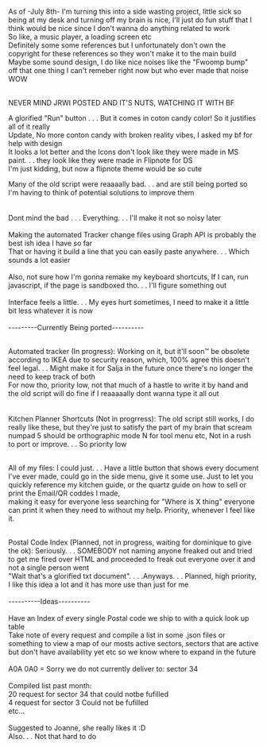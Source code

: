 As of -July 8th- I'm turning this into a side wasting project, little sick so being at my desk and turning off my brain is nice, I'll just do fun stuff that I think would be nice since I don't wanna do anything related to work<br />
So like, a music player, a loading screen etc <br />
Definitely some some references but I unfortunately don't own the copyright for these references so they won't make it to the main build<br />
Maybe some sound design, I do like nice noises like the "Fwoomp bump" off that one thing I can't remeber right now but who ever made that noise WOW <br />


<br /> NEVER MIND JRWI POSTED AND IT'S NUTS, WATCHING IT WITH BF <br />


A glorified "Run" button . . . But it comes in coton candy color! So it justifies all of it really<br />
Update, No more conton candy with broken reality vibes, I asked my bf for help with design<br />
It looks a lot better and the Icons don't look like they were made in MS paint. . . they look like they were made in Flipnote for DS <br />
I'm just kidding, but now a flipnote theme would be so cute<br />

Many of the old script were reaaaally bad. . . and are still being ported so I'm having to think of potential solutions to improve them<br />
<br />
<br />
Dont mind the bad . . . Everything. . . I'll make it not so noisy later
<br />
<br />
Making the automated Tracker change files using Graph API is probably the best ish idea I have so far<br />
That or having it build a line that you can easily paste anywhere. . . Which sounds a lot easier
<br />
<br />
Also, not sure how I'm gonna remake my keyboard shortcuts, If I can, run javascript, if the page is sandboxed tho. . . I'll figure something out
<br />
<br />
Interface feels a little. . . My eyes hurt sometimes, I need to make it a little bit less whatever it is now
<br />
<br />
---------Currently Being ported----------<br /><br />

Automated tracker (In progress): Working on it, but it'll soon™️ be obsolete according to IKEA due to security reason, which, 100% agree this doesn't feel legal. . . Might make it for Salja in the future once there's no longer the need to keep track of both <br>
For now tho, priority low, not that much of a hastle to write it by hand and the old script will do fine if I reaaaaally dont wanna type it all out <br>
 <br>
<br />
Kitchen Planner Shortcuts (Not in progrress): The old script still works, I do really like these, but they're just to satisfy the part of my brain that scream numpad 5 should be orthographic mode N for tool menu etc, Not in a rush to port or improve. . . So priority low <br>
<br />

All of my files: I could just. . . Have a little button that shows every document I've ever made, could go in the side menu, give it some use. Just to let you quickly reference my kitchen guide, or the quartz guide on how to sell or print the Email/QR coddes I made,  <br> making it easy for everyone less searching for "Where is X thing" everyone can print it when they need to without my help. Priority, whenever I feel like it. <br /><br />

Postal Code Index (Planned, not in progress, waiting for dominique to give the ok): Seriously. . . SOMEBODY not naming anyone freaked out and tried to get me fired over HTML and proceeded to freak out everyone over it and not a single person went<br /> "Wait that's a glorified txt document". . . .Anyways. . . Planned, high priority, I like this idea a lot and it has more use than just for me<br />
<br />
----------Ideas----------
<br />
<br />
Have an Index of every single Postal code we ship to with a quick look up table<br />
Take note of every request and compile a list in some .json files or something to view a map of our mosts active sectors, sectors that are active but don't have availability yet etc so we know where to expand in the future<br />
<br />
A0A 0A0 = Sorry we do not currently deliver to: sector 34<br />
<br />
Compiled list past month:<br />
20 request for sector 34 that could notbe fufilled<br />
4 request for sector 3 Could not be fufilled<br />
etc... <br />
<br />
Suggested to Joanne, she really likes it :D<br />
Also. . . Not that hard to do<br />


 
 
